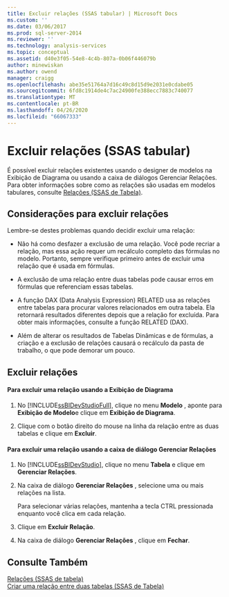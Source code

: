 ```yaml
---
title: Excluir relações (SSAS tabular) | Microsoft Docs
ms.custom: ''
ms.date: 03/06/2017
ms.prod: sql-server-2014
ms.reviewer: ''
ms.technology: analysis-services
ms.topic: conceptual
ms.assetid: d40e3f05-54e8-4c4b-807a-0b06f446079b
author: minewiskan
ms.author: owend
manager: craigg
ms.openlocfilehash: abe35e51764a7d16c49c8d15d9e2031e0cdabe05
ms.sourcegitcommit: 6fd8c1914de4c7ac24900fe388ecc7883c740077
ms.translationtype: MT
ms.contentlocale: pt-BR
ms.lasthandoff: 04/26/2020
ms.locfileid: "66067333"
---
```

# <a name="delete-relationships-ssas-tabular"></a>Excluir relações (SSAS tabular)
  É possível excluir relações existentes usando o designer de modelos na Exibição de Diagrama ou usando a caixa de diálogos Gerenciar Relações. Para obter informações sobre como as relações são usadas em modelos tabulares, consulte [Relações &#40;SSAS de Tabela&#41;](relationships-ssas-tabular.md).  
  
## <a name="considerations-for-deleting-relationships"></a>Considerações para excluir relações  
 Lembre-se destes problemas quando decidir excluir uma relação:  
  
-   Não há como desfazer a exclusão de uma relação. Você pode recriar a relação, mas essa ação requer um recálculo completo das fórmulas no modelo. Portanto, sempre verifique primeiro antes de excluir uma relação que é usada em fórmulas.  
  
-   A exclusão de uma relação entre duas tabelas pode causar erros em fórmulas que referenciam essas tabelas.  
  
-   A função DAX (Data Analysis Expression) RELATED usa as relações entre tabelas para procurar valores relacionados em outra tabela. Ela retornará resultados diferentes depois que a relação for excluída. Para obter mais informações, consulte a função RELATED (DAX).  
  
-   Além de alterar os resultados de Tabelas Dinâmicas e de fórmulas, a criação e a exclusão de relações causará o recálculo da pasta de trabalho, o que pode demorar um pouco.  
  
## <a name="delete-relationships"></a>Excluir relações  
  
#### <a name="to-delete-a-relationship-by-using-diagram-view"></a>Para excluir uma relação usando a Exibição de Diagrama  
  
1.  No [!INCLUDE[ssBIDevStudioFull](../../includes/ssbidevstudiofull-md.md)], clique no menu **Modelo** , aponte para **Exibição de Modelo**e clique em **Exibição de Diagrama**.  
  
2.  Clique com o botão direito do mouse na linha da relação entre as duas tabelas e clique em **Excluir**.  
  
#### <a name="to-delete-a-relationship-by-using-the-manage-relationships-dialog-box"></a>Para excluir uma relação usando a caixa de diálogo Gerenciar Relações  
  
1.  No [!INCLUDE[ssBIDevStudio](../../includes/ssbidevstudio-md.md)], clique no menu **Tabela** e clique em **Gerenciar Relações**.  
  
2.  Na caixa de diálogo **Gerenciar Relações** , selecione uma ou mais relações na lista.  
  
     Para selecionar várias relações, mantenha a tecla CTRL pressionada enquanto você clica em cada relação.  
  
3.  Clique em **Excluir Relação**.  
  
4.  Na caixa de diálogo **Gerenciar Relações** , clique em **Fechar**.  
  
## <a name="see-also"></a>Consulte Também  
 [Relações &#40;SSAS de tabela&#41;](relationships-ssas-tabular.md)   
 [Criar uma relação entre duas tabelas &#40;SSAS de Tabela&#41;](create-a-relationship-between-two-tables-ssas-tabular.md)  
  
  

